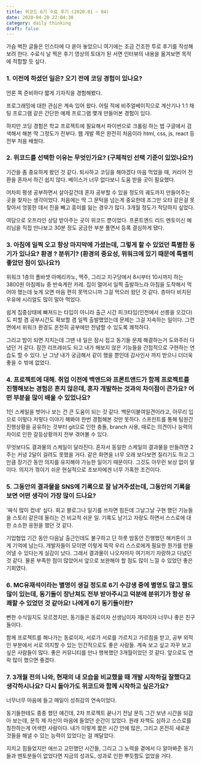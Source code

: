 ```yaml
---
title: 위코드 6기 수료 후기 (2020.01 ~ 04)
date: 2020-04-20 22:04:30
category: daily thinking
draft: false
---
```


가슴 벅찬 글들은 인스타에 다 쏟아 놓았으니 여기에는 조금 건조한 투로 후기를 작성해보려 한다. 수료식 날 찍은 후기 영상의 토대가 된 서면 인터뷰의 내용을 옮겨보면 목적에 적합할 듯 싶다.

### 1. 이전에 하셨던 일은? 오기 전에 코딩 경험이 있나요?

언론 쪽 준비하다 짧게 기자직을 경험해봤다.

프로그래밍에 대한 관심은 계속 있어 왔다. 어릴 적에 비주얼베이직으로 계산기나 1:1 채팅 프로그램 같은 간단한 예제 프로그램 몇개 만들어본 경험이 있다.

하지만 코딩 경험은 학교 프로젝트에 필요해서 파이썬으로 크롤링 하는 법 구글에서 검색해서 해본 딱 그정도가 전부다. 웹 개발 쪽은 완전히 처음이라 html, css, js, react 등 전부 처음 배웠다.

### 2. 위코드를 선택한 이유는 무엇인가요? (구체적인 선택 기준이 있었나요?)

기간을 좀 중요하게 봤던 것 같다. 퇴사하고 코딩을 해야겠다 마음 먹었을 때, 커리어 전환을 혼자서 하긴 쉽지 않다. 베이스가 너무 없다보니 도움 받을 곳이 필요했다.

어차피 평생 공부하면서 살아갈건데 혼자 공부할 수 있을 정도의 궤도까지 만들어주는 곳을 찾자는 생각이었다. 처음에는 딱 그 문턱을 넘는게 중요한데 조그만 오타 같은걸 못찾아서 엉뚱한 데서 진을 빼고 흥미를 잃는 경우가 많다. 3개월 정도가 적당하지 싶었다.

여담으로 오프라인 상담 받아주는 곳이 위코드 뿐이었다. 프론트엔드 리드 멘토이신 예리님을 직접 만나보고 30분 정도 궁금한 부분 풀면서 등록 결심하게 됐다.

### 3. 아침에 일찍 오고 항상 마지막에 가셨는데, 그렇게 할 수 있었던 특별한 동기가 있나요? 환경 ? 분위기? (환경의 중요성, 위워크에 있기 때문에 특별히 좋았던 점이 있나요?)

위워크 1층의 폴바셋 아메리카노, 맥주, 그리고 지구당에서 8시부터 10시까지 하는 3800원 아침메뉴 중 반숙계란 카레. 집이 멀어서 일찍 출발하느라 아침을 도착해서 먹어야 했는데 늦게 오면 마음 편히 못먹으니까 그걸 먹으러 왔던 것 같다. 층마다 비치된 우유에 시리얼도 많이 말아 먹었다.

쉽게 집중상태에 빠져드는 타입이 아니라 출근 시간 피크타임(인천에서 선릉을 오갔다)도 피할 겸 공부시간도 확보할 겸 일찍 출발했었는데 문제는 그걸 지속하는 일이다. 그런 면에서 위워크 환경도 온전히 공부에만 전념할 수 있도록 쾌적하다.

그리고 밤이 되면 지치는데 그땐 내 일은 잠시 접고 동기들 문제 해결하는거 도와주러 다녔던 거 같다. 잠깐 리프레쉬도 되고 내가 해보지 않은 기능들을 간접적으로 구현하는 연습도 할 수 있다. 난 그냥 내가 궁금해서 같이 했을 뿐인데 감사인사 까지 받으니 더더욱 좋을 수 밖에 없었다.

### 4. 프로젝트에 대해. 취업 이전에 백앤드와 프론트앤드가 함께 프로젝트를 진행해보는 경험은 흔치 않은데, 혼자 개발하는 것과의 차이점이 큰가요? 어떤 부분을 많이 배울 수 있었나요?

1인 스케일을 벗어나 보는 건 큰 도움이 되는 것 같다. 백문이불여일견이라고, 아무리 입으로 이렇다 저렇다 이야기 해봐야 한번 경험해본 것만 못하다. 스프린트를 통해 팀원간 진행상황을 공유하는 것부터 git으로 인한 충돌, branch 사용, 때로는 의견이나 능력의 차이로 인한 갈등상황까지 전부 겪어볼 수 있다.

무엇보다도 결과물의 스케일이 달라진다. 혼자서 동일한 스케일의 결과물을 만들려면 2주는 커녕 2달이 걸려도 못했을 거다. 같은 화면을 너무 오래 보다보면 질리기도 하고 그만큼 장기간 동안 의지를 유지해야 가능한 일이기 때문이다. 그것도 아무런 보상 없이 말이다. 의지가 꺾이기 쉬운 현실적으로 초보자에겐 너무 가혹한 조건이다.

### 5. 그동안의 결과물을 SNS에 기록으로 잘 남겨주셨는데, 그동안의 기록을 보면 어떤 생각이 가장 많이 드나요?

'짜식 많이 컸네' 싶다. 회고 블로그나 일기를 쓰자면 힘든데 그날그날 구현 했던 기능들을 스토리 같은데 올리는 건 비교적 쉬운 일. 기록도 남기고 자랑도 하면서 스스로에 대한 소소한 응원을 했던 것 같다.

기업협업 기간 동안 다음날 출근인데도 불구하고 단 하룻 밤동안 진행했던 해커톤이 크게 기억에 남는다. 개발자들이 모이면 이렇게 뚝딱 우리 스스로에게 필요한 뭔가를 만들어낼 수 있다는게 실감이 났다. 그래서 결과물이 나오자마자 여기저기 자랑하고 다녔던 것 같다. 물론 부족한 점이 많았어서 앞으로 보완해야 할 점도 많이 느낄 수 있었던 좋은 기회였다.

### 6. MC유재석이라는 별명이 생길 정도로 6기 수강생 중에 별명도 많고 짤도 많이 있는데, 동기들이 장난쳐도 전부 받아주시고 덕분에 분위기가 항상 유쾌할 수 있었던 것 같아요! 나에게 6기 동기들이란?

뻔한 수식일지도 모르겠지만, 동기들은 동료이자 선생님이자 제자이자 너무나 좋은 친구들이다.

함께 프로젝트를 해나가는 동료이자, 서로가 서로를 가르치고 가르침을 받고, 공부 외적인 부분에서 서로 의지할 수 있는 인간적으로도 좋은 사람들. 계속 보고 싶고 자꾸 보고 싶은 사람들이 많다. 좋은 커뮤니티를 만나 행복했던 3개월이었던 것 같다. 앞으로도 연락 많이 했으면 좋겠다.

### 7. 3개월 전의 나와, 현재의 내 모습을 비교했을 때 개발 시작하길 잘했다고 생각하시나요? 다시 돌아가도 위코드와 함께 시작하고 싶은가요?

너무너무 마음에 들고 매일이 성취감의 연속이었다.

동기들한테도 종종 했던 얘긴데, 2차 프로젝트 끝나기 전날 문득 그간 보낸 시간을 되감아 보는데, 문득 제 자신이 마음에 들었던 순간이 있었다. 원래 자책도 심하고 스스로를 칭찬하는게 어색한 사람이다. 내가 이렇게 짧은 시간 안에 많은, 그리고 온전히 새로운 것들을 해낼 수 있는 능력이 있었다는 걸 깨달았다.

지치고 힘들었지만 애쓰고 고민했던 시간들, 그리고 그 노력을 곁에서 다 알아봐준 동기들과 멘토분들이 없었다면 지금의 성과도, 성과로 인한 뿌듯함도 없었을 거다.
